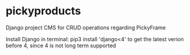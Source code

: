# pickyproducts
Django project CMS for CRUD operations regarding PickyFrame


Install Django in terminal: 
pip3 install 'django<4' to get the latest verion before 4, since 4 is not long term supported